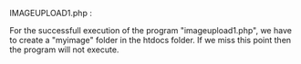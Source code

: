 IMAGEUPLOAD1.php :

For the successfull execution of the program "imageupload1.php", we have to create a "myimage" folder in the htdocs folder. If we miss this point then the program will not execute.

